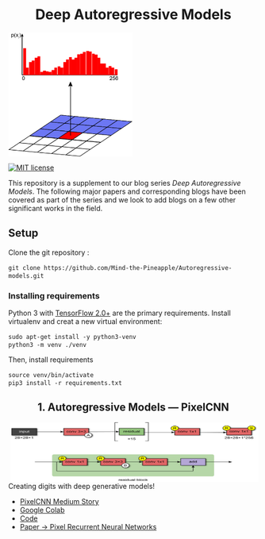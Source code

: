 <h1 align="center"> Deep Autoregressive Models </h1>

<img align="center"  height="250" src="https://raw.githubusercontent.com/Mind-the-Pineapple/Autoregressive-models/master/1%20-%20Autoregressive%20Models%20-%20PixelCNN/figures/Figure6_reduced.png">

[![MIT license](http://img.shields.io/badge/license-MIT-brightgreen.svg)](https://github.com/Warvito/vq-vae/blob/master/LICENSE)

This repository is a supplement to our blog series *Deep Autoregressive Models*. The following major papers and corresponding blogs have been covered as part of the series and we look to add blogs on a few other significant works in the field.

## Setup
Clone the git repository :


    git clone https://github.com/Mind-the-Pineapple/Autoregressive-models.git


### Installing requirements
Python 3 with [TensorFlow 2.0+](https://www.tensorflow.org/) are the primary requirements.
Install virtualenv and creat a new virtual environment:

    sudo apt-get install -y python3-venv
    python3 -m venv ./venv

Then, install requirements

    source venv/bin/activate
    pip3 install -r requirements.txt

<h2 align="center"> 1. Autoregressive Models — PixelCNN </h2>
<img align="right" width="500x" height="120x" src="https://raw.githubusercontent.com/Mind-the-Pineapple/Autoregressive-models/master/1%20-%20Autoregressive%20Models%20-%20PixelCNN/figures/Figure5_Architecture_reduced.png">

Creating digits with deep generative models!
- [PixelCNN Medium Story]()
- [Google Colab](https://colab.research.google.com/github/Mind-the-Pineapple/Autoregressive-models/blob/master/1%20-%20Autoregressive%20Models%20-%20PixelCNN/pixelCNN.ipynb)
- [Code](https://github.com/Mind-the-Pineapple/Autoregressive-models/blob/master/1%20-%20Autoregressive%20Models%20-%20PixelCNN/pixelCNN.py)
- [Paper -> Pixel Recurrent Neural Networks](https://arxiv.org/abs/1601.06759)
